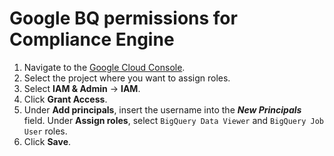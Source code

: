 # Google BQ permissions for Compliance Engine

1. Navigate to the [Google Cloud Console](https://console.cloud.google.com/).
2. Select the project where you want to assign roles.
3. Select **IAM & Admin** → **IAM**.
4. Click **Grant Access**.
5. Under **Add principals**, insert the username into the ***New Principals*** field. Under **Assign roles**, select `BigQuery Data Viewer` and `BigQuery Job User` roles.
6. Click **Save**.
